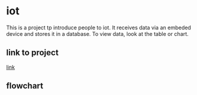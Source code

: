 # iot
This is a project tp introduce people to iot. It receives data via an embeded device and stores it in a database. To view data, look at the table or chart. 

## link to project
[link](http://12001732.pxl-ea-ict.be/)

## flowchart 
